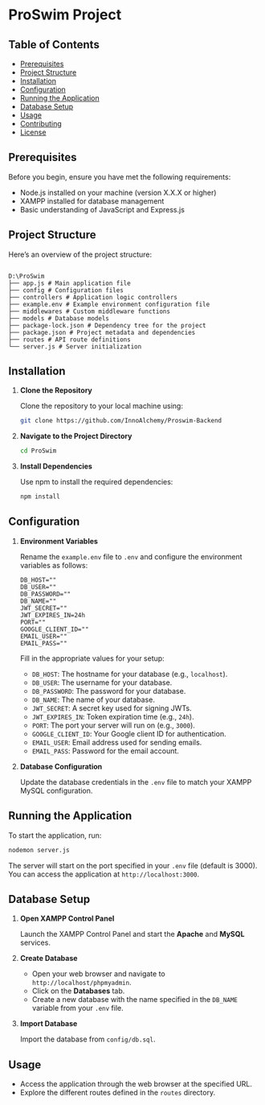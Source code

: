 # ProSwim Project

## Table of Contents

- [Prerequisites](#prerequisites)
- [Project Structure](#project-structure)
- [Installation](#installation)
- [Configuration](#configuration)
- [Running the Application](#running-the-application)
- [Database Setup](#database-setup)
- [Usage](#usage)
- [Contributing](#contributing)
- [License](#license)

## Prerequisites

Before you begin, ensure you have met the following requirements:

- Node.js installed on your machine (version X.X.X or higher)
- XAMPP installed for database management
- Basic understanding of JavaScript and Express.js

## Project Structure

Here’s an overview of the project structure:

```

D:\ProSwim
├── app.js # Main application file
├── config # Configuration files
├── controllers # Application logic controllers
├── example.env # Example environment configuration file
├── middlewares # Custom middleware functions
├── models # Database models
├── package-lock.json # Dependency tree for the project
├── package.json # Project metadata and dependencies
├── routes # API route definitions
└── server.js # Server initialization

```

## Installation

1. **Clone the Repository**

   Clone the repository to your local machine using:

   ```bash
   git clone https://github.com/InnoAlchemy/Proswim-Backend
   ```

2. **Navigate to the Project Directory**

   ```bash
   cd ProSwim
   ```

3. **Install Dependencies**

   Use npm to install the required dependencies:

   ```bash
   npm install
   ```

## Configuration

1. **Environment Variables**

   Rename the `example.env` file to `.env` and configure the environment variables as follows:

   ```env
   DB_HOST=""
   DB_USER=""
   DB_PASSWORD=""
   DB_NAME=""
   JWT_SECRET=""
   JWT_EXPIRES_IN=24h
   PORT=""
   GOOGLE_CLIENT_ID=""
   EMAIL_USER=""
   EMAIL_PASS=""
   ```

   Fill in the appropriate values for your setup:

   - `DB_HOST`: The hostname for your database (e.g., `localhost`).
   - `DB_USER`: The username for your database.
   - `DB_PASSWORD`: The password for your database.
   - `DB_NAME`: The name of your database.
   - `JWT_SECRET`: A secret key used for signing JWTs.
   - `JWT_EXPIRES_IN`: Token expiration time (e.g., `24h`).
   - `PORT`: The port your server will run on (e.g., `3000`).
   - `GOOGLE_CLIENT_ID`: Your Google client ID for authentication.
   - `EMAIL_USER`: Email address used for sending emails.
   - `EMAIL_PASS`: Password for the email account.

2. **Database Configuration**

   Update the database credentials in the `.env` file to match your XAMPP MySQL configuration.

## Running the Application

To start the application, run:

```bash
nodemon server.js
```

The server will start on the port specified in your `.env` file (default is 3000). You can access the application at `http://localhost:3000`.

## Database Setup

1. **Open XAMPP Control Panel**

   Launch the XAMPP Control Panel and start the **Apache** and **MySQL** services.

2. **Create Database**

   - Open your web browser and navigate to `http://localhost/phpmyadmin`.
   - Click on the **Databases** tab.
   - Create a new database with the name specified in the `DB_NAME` variable from your `.env` file.

3. **Import Database**

   Import the database from `config/db.sql`.

## Usage

- Access the application through the web browser at the specified URL.
- Explore the different routes defined in the `routes` directory.

```

```

```

```
